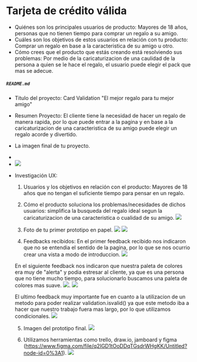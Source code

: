 # Tarjeta de crédito válida

* Quiénes son los principales usuarios de producto: Mayores de 18 años, personas que no tienen tiempo para comprar un regalo a su amigo.
* Cuáles son los objetivos de estos usuarios en relación con tu producto: Comprar un regalo en base a la caracteristica de su amigo u otro.
* Cómo crees que el producto que estás creando está resolviendo sus problemas: Por medio de la caricaturizacion de una caulidad de la persona a quien se le hace el regalo, el usuario puede elegir el pack que mas se adecue.



##### `README.md`



* Titulo del proyecto: Card Validation "El mejor regalo para tu mejor amigo"
* Resumen Proyecto: El cliente tiene la necesidad de  hacer un regalo de manera rapida, por lo que puede entrar a la pagina y en base a la caricaturizacion de una caracteristica de su amigo puede elegir un regalo acorde y divertido.
* La imagen final de tu proyecto.
* 
*   <img src= "/src/png/screen1.png">
* Investigación UX:
  1. Usuarios y los objetivos en relación con el producto: Mayores de 18 años que no tengan el suficiente tiempo para pensar en un regalo.


  2. Cómo el producto soluciona los problemas/necesidades de dichos usuarios: simplifica la busqueda del regalo ideal segun la caricaturizacion de una caracteristica o cualidad de su amigo.  <img src= "/src/png/screen2.png">


  3. Foto de tu primer prototipo en papel.  <img src="/src/png/primerPrototipoBajoNivel.png">  <img src="/src/png/2primerPrototipoBajoNivel.png">


  4. Feedbacks recibidos: En el primer feedback recibido nos indicaron que no se entendia el sentido de la pagina, por lo que se nos ocurrio crear una vista a modo de introduccion.  <img src= "/src/png/screen1.1.png">


  En el siguiente feedback nos indicaron que nuestra paleta de colores era muy de "alerta" y podia estresar al cliente, ya que es una persona que no tiene mucho tiempo, para solucionarlo buscamos una paleta de colores mas suave.  <img src= "/src/png/primerPrototipoAltoNivel.PNG">. <img src= "/src/png/paletaSuave.png">


  El ultimo feedback muy importante fue en cuanto a la utilizacion de un metodo para poder realizar validation.isvalid() ya que este metodo iba a hacer que nuestro trabajo fuera mas largo, por lo que utilizamos condicionales.  <img src= "/src/png/algoritmoDiagramaIsValid.png">


  5. Imagen del prototipo final.  <img src= "/src/png/prototipoFinal.PNG">


  6. Utilizamos herramientas como trello, draw.io, jamboard y figma (https://www.figma.com/file/q2IGD1tOoDDqTGsdrWHgKK/Untitled?node-id=0%3A1).  <img src= "/src/png/trello.PNG">
